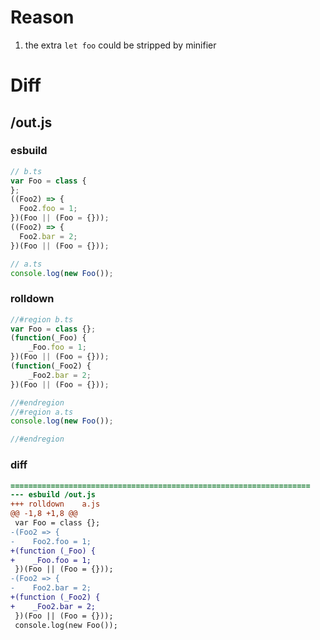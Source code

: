 # Reason
1. the extra `let foo` could be stripped by minifier
# Diff
## /out.js
### esbuild
```js
// b.ts
var Foo = class {
};
((Foo2) => {
  Foo2.foo = 1;
})(Foo || (Foo = {}));
((Foo2) => {
  Foo2.bar = 2;
})(Foo || (Foo = {}));

// a.ts
console.log(new Foo());
```
### rolldown
```js
//#region b.ts
var Foo = class {};
(function(_Foo) {
	_Foo.foo = 1;
})(Foo || (Foo = {}));
(function(_Foo2) {
	_Foo2.bar = 2;
})(Foo || (Foo = {}));

//#endregion
//#region a.ts
console.log(new Foo());

//#endregion
```
### diff
```diff
===================================================================
--- esbuild	/out.js
+++ rolldown	a.js
@@ -1,8 +1,8 @@
 var Foo = class {};
-(Foo2 => {
-    Foo2.foo = 1;
+(function (_Foo) {
+    _Foo.foo = 1;
 })(Foo || (Foo = {}));
-(Foo2 => {
-    Foo2.bar = 2;
+(function (_Foo2) {
+    _Foo2.bar = 2;
 })(Foo || (Foo = {}));
 console.log(new Foo());

```